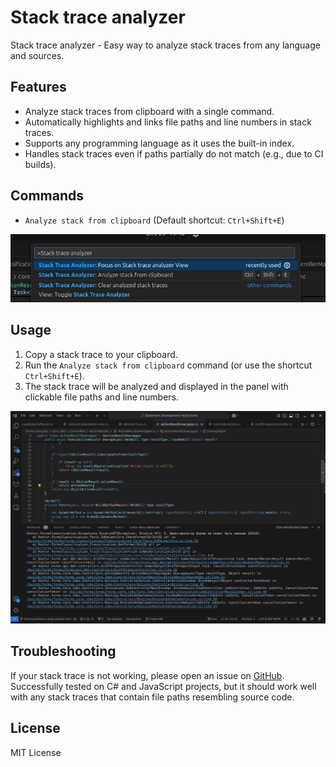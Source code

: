 # Stack trace analyzer

Stack trace analyzer - Easy way to analyze stack traces from any language and sources.

## Features

- Analyze stack traces from clipboard with a single command.
- Automatically highlights and links file paths and line numbers in stack traces.
- Supports any programming language as it uses the built-in index.
- Handles stack traces even if paths partially do not match (e.g., due to CI builds).

## Commands

- `Analyze stack from clipboard` (Default shortcut: `Ctrl+Shift+E`)

![Commands](docs/Commands.png)

## Usage

1. Copy a stack trace to your clipboard.
2. Run the `Analyze stack from clipboard` command (or use the shortcut `Ctrl+Shift+E`).
3. The stack trace will be analyzed and displayed in the panel with clickable file paths and line numbers.

![Result](docs/StackTracePanel.png)

## Troubleshooting

If your stack trace is not working, please open an issue on [GitHub](https://github.com/tihonove/vscode-stack-trace-analyzer/issues).
Successfully tested on C# and JavaScript projects, but it should work well with any stack traces that contain file paths resembling source code.

## License

MIT License